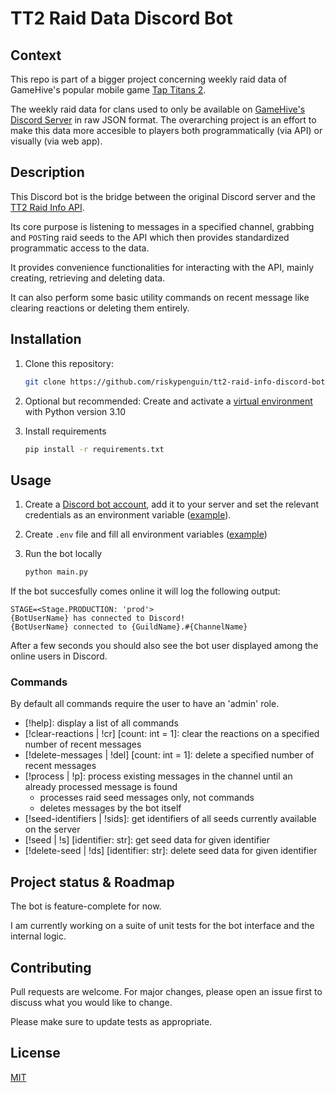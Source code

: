 # TT2 Raid Data Discord Bot

## Context

This repo is part of a bigger project concerning weekly raid data of GameHive's popular mobile game [Tap Titans 2](https://www.gamehive.com/games/tap-titans-2).

The weekly raid data for clans used to only be available on [GameHive's Discord Server](https://discord.gg/gamehive) in raw JSON format. The overarching project is an effort to make this data more accesible to players both programmatically (via API) or visually (via web app).

## Description

This Discord bot is the bridge between the original Discord server and the [TT2 Raid Info API](https://github.com/riskypenguin/tt2-raid-info-api).

Its core purpose is listening to messages in a specified channel, grabbing and `POST`ing raid seeds to the API which then provides standardized programmatic access to the data.

It provides convenience functionalities for interacting with the API, mainly creating, retrieving and deleting data.

It can also perform some basic utility commands on recent message like clearing reactions or deleting them entirely.

## Installation

1. Clone this repository:

   ```bash
   git clone https://github.com/riskypenguin/tt2-raid-info-discord-bot.git tt2-raid-info-discord-bot
   ```

2. Optional but recommended: Create and activate a [virtual environment](https://realpython.com/python-virtual-environments-a-primer/) with Python version 3.10

3. Install requirements

   ```bash
   pip install -r requirements.txt
   ```

## Usage

1. Create a [Discord bot account](https://discordpy.readthedocs.io/en/stable/discord.html), add it to your server and set the relevant credentials as an environment variable ([example](/.env.example)).

2. Create `.env` file and fill all environment variables ([example](/.env.example))

3. Run the bot locally

   ```bash
   python main.py
   ```

If the bot succesfully comes online it will log the following output:

```
STAGE=<Stage.PRODUCTION: 'prod'>
{BotUserName} has connected to Discord!
{BotUserName} connected to {GuildName}.#{ChannelName}
```

After a few seconds you should also see the bot user displayed among the online users in Discord.

### Commands

By default all commands require the user to have an 'admin' role.

- [!help]: display a list of all commands
- [!clear-reactions | !cr] [count: int = 1]: clear the reactions on a specified number of recent messages
- [!delete-messages | !del] [count: int = 1]: delete a specified number of recent messages
- [!process | !p]: process existing messages in the channel until an already processed message is found
  - processes raid seed messages only, not commands
  - deletes messages by the bot itself
- [!seed-identifiers | !sids]: get identifiers of all seeds currently available on the server
- [!seed | !s] [identifier: str]: get seed data for given identifier
- [!delete-seed | !ds] [identifier: str]: delete seed data for given identifier

## Project status & Roadmap

The bot is feature-complete for now.

I am currently working on a suite of unit tests for the bot interface and the internal logic.

## Contributing

Pull requests are welcome. For major changes, please open an issue first to discuss what you would like to change.

Please make sure to update tests as appropriate.

## License

[MIT](https://choosealicense.com/licenses/mit/)
